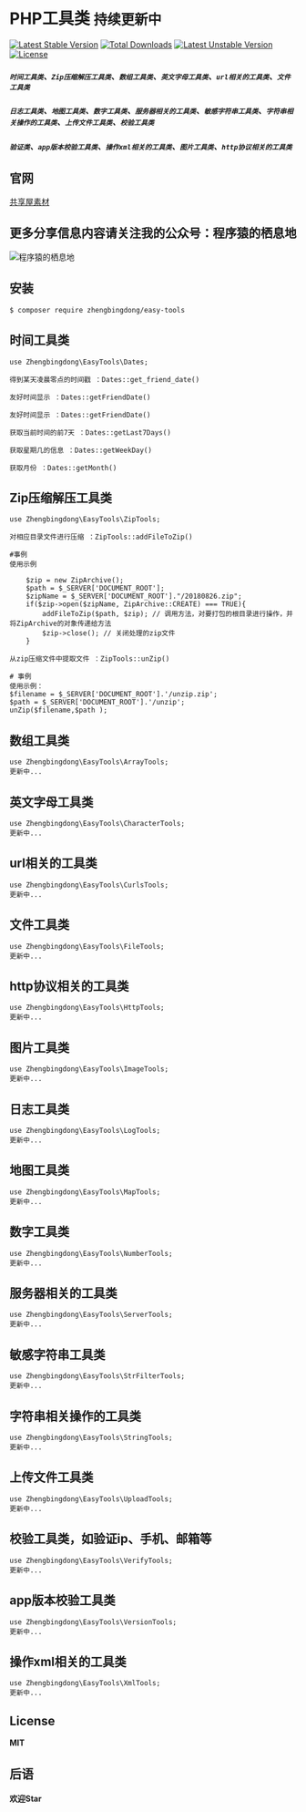 <h1 align="left"> PHP工具类 <code align="right">持续更新中</code></h1>

[![Latest Stable Version](https://packagist.org/packages/zhengbingdong/easy-tools)](https://packagist.org/packages/zhengbingdong/easy-tools)
[![Total Downloads](https://packagist.org/packages/zhengbingdong/easy-tools)](https://packagist.org/packages/zhengbingdong/easy-tools)
[![Latest Unstable Version](https://packagist.org/packages/zhengbingdong/easy-tools)](https://packagist.org/packages/zhengbingdong/easy-tools)
[![License](https://packagist.org/packages/zhengbingdong/easy-tools)](https://packagist.org/packages/zhengbingdong/easy-tools)

##### <code>时间工具类</code>、<code>Zip压缩解压工具类</code>、<code>数组工具类</code>、<code>英文字母工具类</code>、<code>url相关的工具类</code>、<code>文件工具类</code>
##### <code>日志工具类</code>、<code>地图工具类</code>、<code>数字工具类</code>、<code>服务器相关的工具类</code>、<code>敏感字符串工具类</code>、<code>字符串相关操作的工具类</code>、<code>上传文件工具类</code>、<code>校验工具类</code>
##### <code>验证类</code>、<code>app版本校验工具类</code>、<code>操作xml相关的工具类</code>、<code>图片工具类</code>、<code>http协议相关的工具类</code>

## 官网
<a href="http://www.qianduanwang.vip" target="_blank">共享屋素材</a>

## 更多分享信息内容请关注我的公众号：程序猿的栖息地
![程序猿的栖息地](http://www.qianduanwang.vip/uploads/layedit/20200701/3bc47221b2cc967887b9e7f661d21e2c.jpg)

## 安装

```shell
$ composer require zhengbingdong/easy-tools
```

## 时间工具类
    use Zhengbingdong\EasyTools\Dates;

    得到某天凌晨零点的时间戳 ：Dates::get_friend_date()

    友好时间显示 ：Dates::getFriendDate()

    友好时间显示 ：Dates::getFriendDate()

    获取当前时间的前7天 ：Dates::getLast7Days()

    获取星期几的信息 ：Dates::getWeekDay()

    获取月份 ：Dates::getMonth()

## Zip压缩解压工具类
    use Zhengbingdong\EasyTools\ZipTools;

    对相应目录文件进行压缩 ：ZipTools::addFileToZip()

    #事例
    使用示例
    
```
    $zip = new ZipArchive();
    $path = $_SERVER['DOCUMENT_ROOT'];
    $zipName = $_SERVER['DOCUMENT_ROOT']."/20180826.zip";
    if($zip->open($zipName, ZipArchive::CREATE) === TRUE){
    	addFileToZip($path, $zip); // 调用方法，对要打包的根目录进行操作，并将ZipArchive的对象传递给方法
    	$zip->close(); // 关闭处理的zip文件
    }
```
    
    从zip压缩文件中提取文件 ：ZipTools::unZip()

    # 事例
    使用示例：
    $filename = $_SERVER['DOCUMENT_ROOT'].'/unzip.zip';
    $path = $_SERVER['DOCUMENT_ROOT'].'/unzip';
    unZip($filename,$path );

## 数组工具类
    use Zhengbingdong\EasyTools\ArrayTools;
    更新中...

## 英文字母工具类
    use Zhengbingdong\EasyTools\CharacterTools;
    更新中...

## url相关的工具类
    use Zhengbingdong\EasyTools\CurlsTools;
    更新中...

## 文件工具类
    use Zhengbingdong\EasyTools\FileTools;
    更新中...

## http协议相关的工具类
    use Zhengbingdong\EasyTools\HttpTools;
    更新中...

## 图片工具类
    use Zhengbingdong\EasyTools\ImageTools;
    更新中...

## 日志工具类
    use Zhengbingdong\EasyTools\LogTools;
    更新中...

## 地图工具类
    use Zhengbingdong\EasyTools\MapTools;
    更新中...

## 数字工具类
    use Zhengbingdong\EasyTools\NumberTools;
    更新中...	

## 服务器相关的工具类
    use Zhengbingdong\EasyTools\ServerTools;
    更新中...

## 敏感字符串工具类
    use Zhengbingdong\EasyTools\StrFilterTools;
    更新中...

## 字符串相关操作的工具类
    use Zhengbingdong\EasyTools\StringTools;
    更新中...

## 上传文件工具类
    use Zhengbingdong\EasyTools\UploadTools;
    更新中...

## 校验工具类，如验证ip、手机、邮箱等
    use Zhengbingdong\EasyTools\VerifyTools;
    更新中...

## app版本校验工具类
    use Zhengbingdong\EasyTools\VersionTools;
    更新中...

## 操作xml相关的工具类
    use Zhengbingdong\EasyTools\XmlTools;
    更新中...


## License
**MIT**

## 后语
#### 欢迎Star
